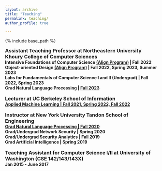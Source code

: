 ```yaml
---
layout: archive
title: "Teaching"
permalink: teaching/
author_profile: true

---
```


<style type='text/css'>
h2, h3, h4, h5, h6 {margin: 0;}
.br {display: block; margin-bottom: 0em; margin: 0;} 
</style>

{% include base_path %}

### Assistant Teaching Professor at Northeastern University Khoury College of Computer Sciences
#### Intensive Foundations of Computer Science [(Align Program)](https://www.khoury.northeastern.edu/programs/align-masters-of-science-in-computer-science/) | Fall 2022
#### Object-oriented Design [(Align Program)](https://www.khoury.northeastern.edu/programs/align-masters-of-science-in-computer-science/) | Fall 2022, Spring 2023, Summer 2023
#### Labs for Fundamentals of Computer Science I and II (Undergrad) | Fall 2022, Spring 2023
#### Grad Natural Language Processing | [Fall 2023](https://rasikabh.github.io/nlp2023/)
<br/>

### Lecturer at UC Berkeley School of Information
#### [Applied Machine Learning | Fall 2021, Spring 2022, Fall 2022](https://github.com/MIDS-W207/rasikabh/tree/main/live_sessions)
<br/>

### Instructor at New York University Tandon School of Engineering
#### [Grad Natural Language Processing | Fall 2020](https://rasikabh.github.io/nlp2020/)
#### Grad/Undergrad Network Security | Spring 2020
#### Grad/Undergrad Security Analytics | Fall 2019
#### Grad Artificial Intelligence | Spring 2019
<br/>

### Teaching Assistant for Computer Science I/II at University of Washington (CSE 142/143/143X)
#### Jan 2015 - June 2017
